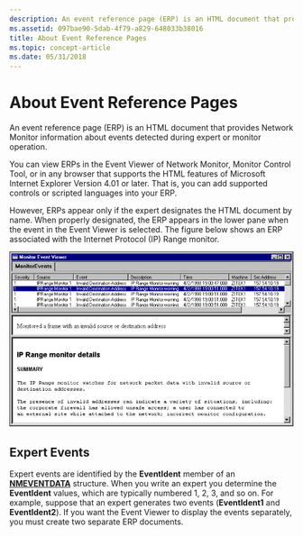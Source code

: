 ```yaml
---
description: An event reference page (ERP) is an HTML document that provides Network Monitor information about events detected during expert or monitor operation.
ms.assetid: 097bae90-5dab-4f79-a829-648033b38016
title: About Event Reference Pages
ms.topic: concept-article
ms.date: 05/31/2018
---
```


# About Event Reference Pages

An event reference page (ERP) is an HTML document that provides Network Monitor information about events detected during expert or monitor operation.

You can view ERPs in the Event Viewer of Network Monitor, Monitor Control Tool, or in any browser that supports the HTML features of Microsoft Internet Explorer Version 4.01 or later. That is, you can add supported controls or scripted languages into your ERP.

However, ERPs appear only if the expert designates the HTML document by name. When properly designated, the ERP appears in the lower pane when the event in the Event Viewer is selected. The figure below shows an ERP associated with the Internet Protocol (IP) Range monitor.

![an erp associated with the ip range monitor](images/exview2.png)

## Expert Events

Expert events are identified by the **EventIdent** member of an [**NMEVENTDATA**](nmeventdata.md) structure. When you write an expert you determine the **EventIdent** values, which are typically numbered 1, 2, 3, and so on. For example, suppose that an expert generates two events (**EventIdent1** and **EventIdent2**). If you want the Event Viewer to display the events separately, you must create two separate ERP documents.

 

 



